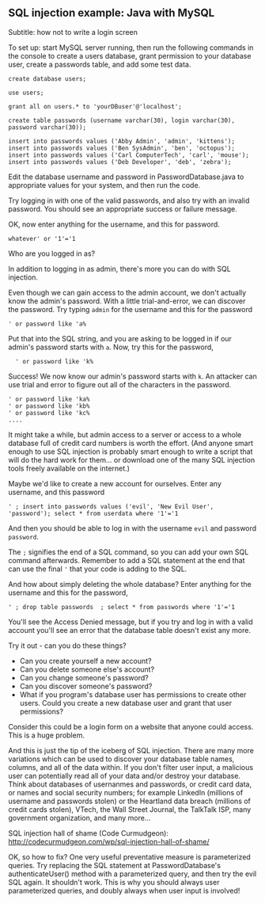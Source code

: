 ## SQL injection example: Java with MySQL

Subtitle: how not to write a login screen

To set up: start MySQL server running, then run the following commands in the console to create a users database, grant permission to your database user, create a passwords table, and add some test data.

```
create database users;

use users;

grant all on users.* to 'yourDBuser'@'localhost';

create table passwords (username varchar(30), login varchar(30), password varchar(30));

insert into passwords values ('Abby Admin', 'admin', 'kittens');
insert into passwords values ('Ben SysAdmin', 'ben', 'octopus');
insert into passwords values ('Carl ComputerTech', 'carl', 'mouse');
insert into passwords values ('Deb Developer', 'deb', 'zebra');
```


Edit the database username and password in PasswordDatabase.java to appropriate values for your system, and then run the code.

Try logging in with one of the valid passwords, and also try with an invalid password. You should see an appropriate success or failure message.

OK, now enter anything for the username, and this for password. 

```
whatever' or '1'='1
```

Who are you logged in as?

In addition to logging in as admin, there's more you can do with SQL injection.

Even though we can gain access to the admin account, we don't actually know the admin's password. With a little trial-and-error, we can discover the password. Try typing `admin` for the username and this for the password

    ' or password like 'a%

Put that into the SQL string, and you are asking to be logged in if our admin's password starts with `a`.
Now, try this for the password,

      ' or password like 'k%

Success! We now know our admin's password starts with `k`. An attacker can use trial and error to figure out all of the characters in the password.

    ' or password like 'ka%
    ' or password like 'kb%
    ' or password like 'kc%
    ....

It might take a while, but admin access to a server or access to a whole database full of credit card numbers is worth the effort. (And anyone smart enough to use SQL injection is probably smart enough to write a script that will do the hard work for them... or download one of the many SQL injection tools freely available on the internet.)

Maybe we'd like to create a new account for ourselves. Enter any username, and this password

    ' ; insert into passwords values ('evil', 'New Evil User', 'password'); select * from userdata where '1'='1

And then you should be able to log in with the username `evil` and password `password`.

The `;` signifies the end of a SQL command, so you can add your own SQL command afterwards. Remember to add a SQL statement at the end that can use the final `'` that your code is adding to the SQL.

And how about simply deleting the whole database? Enter anything for the username and this for the password,

    ' ; drop table passwords  ; select * from passwords where '1'='1

You'll see the Access Denied message, but if you try and log in with a valid account you'll see an error that the database table doesn't exist any more.

Try it out - can you do these things?

* Can you create yourself a new account?
* Can you delete someone else's account?
* Can you change someone's password? 
* Can you discover someone's password?
* What if you program's database user has permissions to create other users. Could you create a new database user and grant that user permissions?


Consider this could be a login form on a website that anyone could access. This is a huge problem. 

And this is just the tip of the iceberg of SQL injection. There are many more variations which can be used to discover your database table names, columns, and all of the data within. If you don't filter user input, a malicious user can potentially read all of your data and/or destroy your database. Think about databases of usernanmes and passwords, or credit card data, or names and social security numbers; for example LinkedIn (millions of username and passwords stolen) or the Heartland data breach (millions of credit cards stolen), VTech, the Wall Street Journal, the TalkTalk ISP, many government organization, and many more...

SQL injection hall of shame (Code Curmudgeon): http://codecurmudgeon.com/wp/sql-injection-hall-of-shame/
 
OK, so how to fix? One very useful preventative measure is parameterized queries. Try replacing the SQL statement at PasswordDatabase's authenticateUser() method with a parameterized query, and then try the evil SQL again. It shouldn't work. This is why you should always user parameterized queries, and doubly always when user input is involved!
